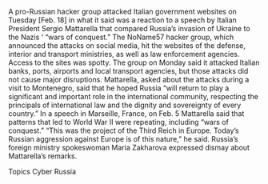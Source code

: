 A pro-Russian hacker group attacked Italian government websites on Tuesday [Feb. 18] in what it said was a reaction to a speech by Italian President Sergio Mattarella that compared Russia’s invasion of Ukraine to the Nazis ‘ “wars of conquest.”
The NoName57 hacker group, which announced the attacks on social media, hit the websites of the defense, interior and transport ministries, as well as law enforcement agencies. Access to the sites was spotty.
The group on Monday said it attacked Italian banks, ports, airports and local transport agencies, but those attacks did not cause major disruptions.
Mattarella, asked about the attacks during a visit to Montenegro, said that he hoped Russia “will return to play a significant and important role in the international community, respecting the principals of international law and the dignity and sovereignty of every country.”
In a speech in Marseille, France, on Feb. 5 Mattarella said that patterns that led to World War II were repeating, including “wars of conquest.”
“This was the project of the Third Reich in Europe. Today’s Russian aggression against Europe is of this nature,” he said.
Russia’s foreign ministry spokeswoman Maria Zakharova expressed dismay about Mattarella’s remarks.

Topics
Cyber
Russia
